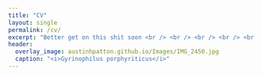 ```yaml
---
title: "CV"
layout: single
permalink: /cv/
excerpt: "Better get on this shit soon <br /> <br /> <br /> <br /> <br /> "
header:
  overlay_image: austinhpatton.github.io/Images/IMG_2450.jpg
  caption: "<i>Gyrinophilus porphyriticus</i>"
---
```

